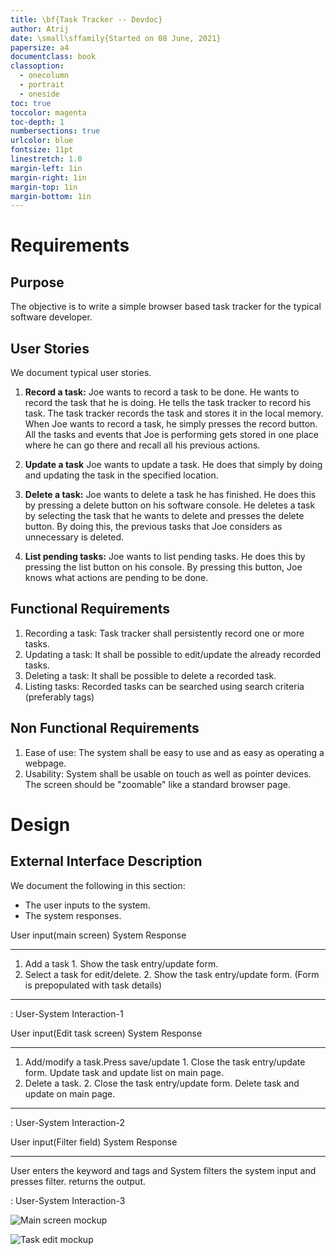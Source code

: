 ```yaml
---
title: \bf{Task Tracker -- Devdoc}
author: Atrij
date: \small\sffamily{Started on 08 June, 2021}
papersize: a4
documentclass: book
classoption:
  - onecolumn
  - portrait
  - oneside
toc: true
toccolor: magenta
toc-depth: 1
numbersections: true
urlcolor: blue
fontsize: 11pt
linestretch: 1.0
margin-left: 1in
margin-right: 1in
margin-top: 1in
margin-bottom: 1in
---
```


# Requirements

## Purpose

The objective is to write a simple browser based task tracker for the typical
software developer.

## User Stories

We document typical user stories.

1. **Record a task:** Joe wants to record a task to be done. He wants to record the task 
that he is doing. He tells the task tracker to record his task. The task tracker records
the task and stores it in the local memory. When Joe wants to record a task, he simply
presses the record button. All the tasks and events that Joe is performing gets stored
in one place where he can go there and recall all his previous actions.

2. **Update a task** Joe wants to update a task. He does that simply by doing and updating the 
task in the specified location. 

3. **Delete a task:** Joe wants to delete a task he has finished. He does this by pressing
a delete button on his software console. He deletes a task by selecting the task that
he wants to delete and presses the delete button. By doing this, the previous tasks that
Joe considers as unnecessary is deleted. 

4. **List pending tasks:** Joe wants to list pending tasks. He does this by pressing
the list button on his console. By pressing this button, Joe knows what actions are pending
to be done. 

## Functional Requirements

1. Recording a task: Task tracker shall persistently record one or more tasks.
2. Updating a task: It shall be possible to edit/update the already recorded tasks.
3. Deleting a task: It shall be possible to delete a recorded task.
4. Listing tasks: Recorded tasks can be searched using search criteria (preferably tags)

## Non Functional Requirements

1. Ease of use: The system shall be easy to use and as easy as operating a webpage.
2. Usability: System shall be usable on touch as well as pointer devices. The screen should
be "zoomable" like a standard browser page.





# Design 


## External Interface Description

We document the following in this section: 

- The user inputs to the system.
- The system responses.

<!--Table1-->

User input(main screen)              System Response
----------                           ----------------
1. Add a task                        1. Show the task entry/update form.
2. Select a task for edit/delete.    2. Show the task entry/update form.
                                        (Form is prepopulated with task details)
---------------------------------------------------------

: User-System Interaction-1

<!--Table2-->

User input(Edit task screen)                System Response
----------                                  ----------------
1. Add/modify a task.Press save/update      1. Close the task entry/update form. 
                                               Update task and update list on main page.
2. Delete a task.                           2. Close the task entry/update form.
                                               Delete task and update on main page.
---------------------------------------------------------

: User-System Interaction-2


<!--Table3-->

User input(Filter field)                    System Response
-----------------------                     -----------------
User enters the keyword and tags and        System filters the system input and 
presses filter.                             returns the output.


: User-System Interaction-3


![Main screen mockup](secondpage.png)

![Task edit mockup](firstpage.png)




